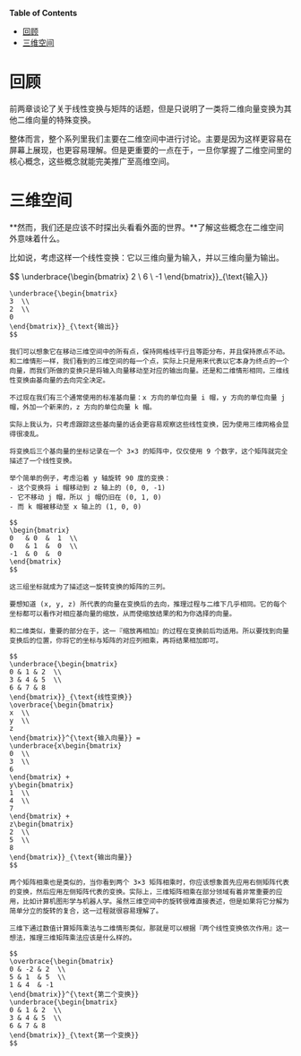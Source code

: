 <!-- markdown-toc start - Don't edit this section. Run M-x markdown-toc-generate-toc again -->
**Table of Contents**

- [回顾](#回顾)
- [三维空间](#三维空间)

<!-- markdown-toc end -->


# 回顾
前两章谈论了关于线性变换与矩阵的话题，但是只说明了一类将二维向量变换为其他二维向量的特殊变换。

整体而言，整个系列里我们主要在二维空间中进行讨论。主要是因为这样更容易在屏幕上展现，也更容易理解。但是更重要的一点在于，一旦你掌握了二维空间里的核心概念，这些概念就能完美推广至高维空间。

# 三维空间
**然而，我们还是应该不时探出头看看外面的世界。**了解这些概念在二维空间外意味着什么。

比如说，考虑这样一个线性变换：它以三维向量为输入，并以三维向量为输出。

$$
\underbrace{\begin{bmatrix}
2  \\
6  \\
-1
\end{bmatrix}}_{\text{输入}}
~~~~L(\hat{v})~~~~~~
\underbrace{\begin{bmatrix}
3  \\
2  \\
0
\end{bmatrix}}_{\text{输出}}
$$

我们可以想象它在移动三维空间中的所有点，保持网格线平行且等距分布，并且保持原点不动。和二维情形一样，我们看到的三维空间的每一个点，实际上只是用来代表以它本身为终点的一个向量，而我们所做的变换只是将输入向量移动至对应的输出向量。还是和二维情形相同，三维线性变换由基向量的去向完全决定。

不过现在我们有三个通常使用的标准基向量：x 方向的单位向量 i 帽，y 方向的单位向量 j 帽，外加一个新来的，z 方向的单位向量 k 帽。

实际上我认为，只考虑跟踪这些基向量的话会更容易观察这些线性变换，因为使用三维网格会显得很凌乱。

将变换后三个基向量的坐标记录在一个 3×3 的矩阵中，仅仅使用 9 个数字，这个矩阵就完全描述了一个线性变换。 

举个简单的例子，考虑沿着 y 轴旋转 90 度的变换：
- 这个变换将 i 帽移动到 z 轴上的 (0, 0, -1)
- 它不移动 j 帽，所以 j 帽仍旧在 (0, 1, 0)
- 而 k 帽被移动至 x 轴上的 (1, 0, 0)

$$
\begin{bmatrix}
0   & 0  &  1  \\
0   & 1  &  0  \\
-1  & 0  &  0 
\end{bmatrix}
$$

这三组坐标就成为了描述这一旋转变换的矩阵的三列。

要想知道 (x, y, z) 所代表的向量在变换后的去向，推理过程与二维下几乎相同。它的每个坐标都可以看作对相应基向量的缩放，从而使缩放结果的和为你选择的向量。

和二维类似，重要的部分在于，这一『缩放再相加』的过程在变换前后均适用。所以要找到向量变换后的位置，你将它的坐标与矩阵的对应列相乘，再将结果相加即可。

$$
\underbrace{\begin{bmatrix}
0 & 1 & 2  \\
3 & 4 & 5  \\
6 & 7 & 8 
\end{bmatrix}}_{\text{线性变换}}
\overbrace{\begin{bmatrix}
x  \\
y  \\
z 
\end{bmatrix}}^{\text{输入向量}} = 
\underbrace{x\begin{bmatrix}
0  \\
3  \\
6 
\end{bmatrix} +
y\begin{bmatrix}
1  \\
4  \\
7 
\end{bmatrix} +
z\begin{bmatrix}
2  \\
5  \\
8 
\end{bmatrix}}_{\text{输出向量}}
$$

两个矩阵相乘也是类似的，当你看到两个 3×3 矩阵相乘时，你应该想象首先应用右侧矩阵代表的变换，然后应用左侧矩阵代表的变换。实际上，三维矩阵相乘在部分领域有着非常重要的应用，比如计算机图形学与机器人学。虽然三维空间中的旋转很难直接表述，但是如果将它分解为简单分立的旋转的复合，这一过程就很容易理解了。

三维下通过数值计算矩阵乘法与二维情形类似，那就是可以根据『两个线性变换依次作用』这一想法，推理三维矩阵乘法应该是什么样的。

$$
\overbrace{\begin{bmatrix}
0 & -2 & 2  \\
5 & 1  & 5  \\
1 & 4  & -1 
\end{bmatrix}}^{\text{第二个变换}}
\underbrace{\begin{bmatrix}
0 & 1 & 2  \\
3 & 4 & 5  \\
6 & 7 & 8 
\end{bmatrix}}_{\text{第一个变换}}
$$